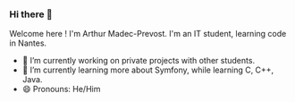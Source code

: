 ### Hi there 👋

Welcome here ! I'm Arthur Madec-Prevost. I'm an IT student, learning code in Nantes.

- 🔭 I’m currently working on private projects with other students.
- 🌱 I’m currently learning more about Symfony, while learning C, C++, Java.
- 😄 Pronouns: He/Him

<!--
**arthurmadecprevost/arthurmadecprevost** is a ✨ _special_ ✨ repository because its `README.md` (this file) appears on your GitHub profile.

Here are some ideas to get you started:

- 🔭 I’m currently working on ...
- 🌱 I’m currently learning ...
- 👯 I’m looking to collaborate on ...
- 🤔 I’m looking for help with ...
- 💬 Ask me about ...
- 📫 How to reach me: ...
- 😄 Pronouns: ...
- ⚡ Fun fact: ...
-->
